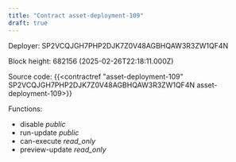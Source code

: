 ```yaml
---
title: "Contract asset-deployment-109"
draft: true
---
```

Deployer: SP2VCQJGH7PHP2DJK7Z0V48AGBHQAW3R3ZW1QF4N


 



Block height: 682156 (2025-02-26T22:18:11.000Z)

Source code: {{<contractref "asset-deployment-109" SP2VCQJGH7PHP2DJK7Z0V48AGBHQAW3R3ZW1QF4N asset-deployment-109>}}

Functions:

* disable _public_
* run-update _public_
* can-execute _read_only_
* preview-update _read_only_

